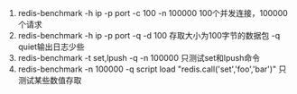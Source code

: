 1. redis-benchmark -h ip -p port -c 100 -n 100000 100个并发连接，100000个请求
2. redis-benchmark -h ip -p port -q -d 100 存取大小为100字节的数据包  -q quiet输出日志少些
3. redis-benchmark -t set,lpush -q -n 100000   只测试set和lpush命令
4. redis-benchmark -n 100000 -q script load "redis.call('set','foo','bar')" 只测试某些数值存取

